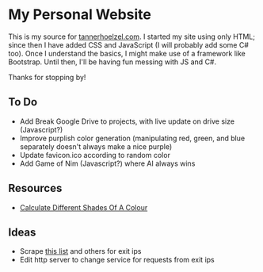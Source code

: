 # My Personal Website

This is my source for [tannerhoelzel.com](http://www.tannerhoelzel.com). I started my site using only HTML; since then I have added CSS and JavaScript (I will probably add some C# too). Once I understand the basics, I might make use of a framework like Bootstrap. Until then, I'll be having fun messing with JS and C#.

Thanks for stopping by!

## To Do

- Add Break Google Drive to projects, with live update on drive size (Javascript?)
- Improve purplish color generation (manipulating red, green, and blue separately doesn't always make a nice purple)
- Update favicon.ico according to random color
- Add Game of Nim (Javascript?) where AI always wins

## Resources

- [Calculate Different Shades Of A Colour](https://paulund.co.uk/calculates-different-shades-colour)

## Ideas
- Scrape [this list](https://check.torproject.org/cgi-bin/TorBulkExitList.py?ip=1.1.1.1) and others for exit ips
- Edit http server to change service for requests from exit ips
